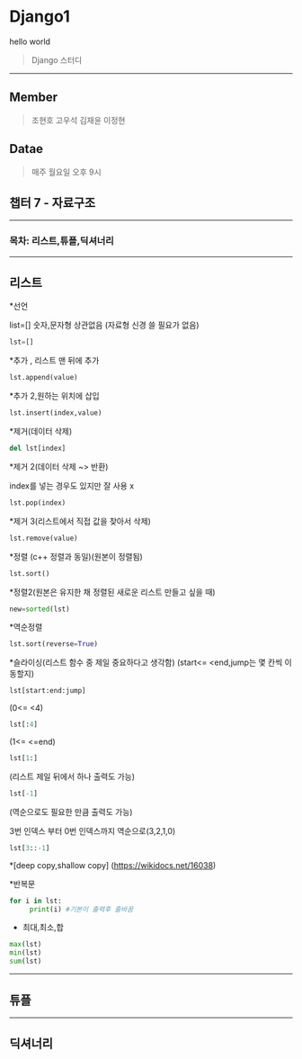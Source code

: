 # Django1
hello world

> Django 스터디
------

## Member
> 조현호 고우석 김재윤 이정현

## Datae
> 매주 월요일 오후 9시

## 챕터 7 - 자료구조
------
### 목차: 리스트,튜플,딕셔너리
------
## 리스트
*선언

 list=[]
숫자,문자형 상관없음 (자료형 신경 쓸 필요가 없음)


``` python
lst=[]
```

*추가 ,
리스트 맨 뒤에 추가
``` python
lst.append(value)
```


*추가 2,원하는 위치에 삽입	

``` python
lst.insert(index,value)
```

*제거(데이터 삭제)
``` python
del lst[index]
```

*제거 2(데이터 삭제 ~> 반환)


index를 넣는 경우도 있지만 잘 사용 x
``` python
lst.pop(index)
```


*제거 3(리스트에서 직접 값을 찾아서 삭제)
``` python
lst.remove(value)
```

*정렬 (c++ 정렬과 동일)(원본이 정렬됨)
``` python
lst.sort()
```

*정렬2(원본은 유지한 채 정렬된 새로운 리스트 만들고 싶을 때) 
``` python
new=sorted(lst)
```

*역순정렬 
``` python
lst.sort(reverse=True)
```

*슬라이싱(리스트 함수 중 제일 중요하다고 생각함)
(start<= <end,jump는 몇 칸씩 이동할지)

``` python
lst[start:end:jump]
```

(0<= <4)
``` python
lst[:4]
```

(1<= <=end)
``` python
lst[1:]
```

(리스트 제일 뒤에서 하나 출력도 가능)
``` python
lst[-1]
```

(역순으로도 필요한 만큼 출력도 가능)

3번 인덱스 부터 0번 인덱스까지 역순으로(3,2,1,0) 
``` python
lst[3::-1]
```
*[deep copy,shallow copy] (https://wikidocs.net/16038)

*반복문 
``` python
for i in lst:
     print(i) #기본이 출력후 줄바꿈
```
* 최대,최소,합
``` python
max(lst)  
min(lst)
sum(lst)
```


------
## 튜플


------
## 딕셔너리
